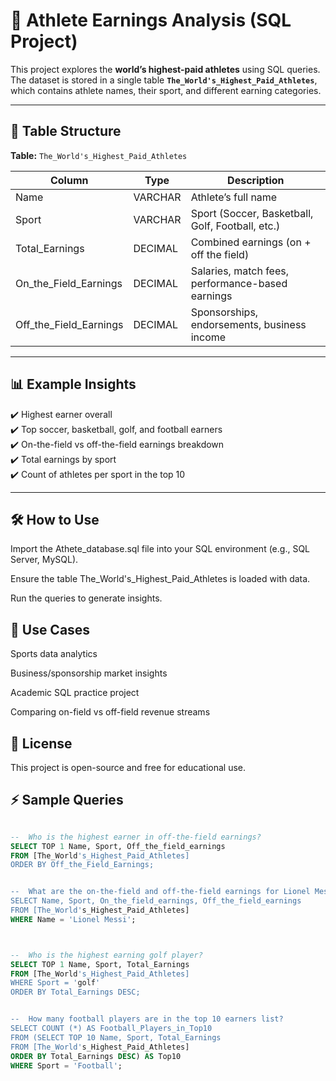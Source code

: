 # 🏅 Athlete Earnings Analysis (SQL Project)

This project explores the **world’s highest-paid athletes** using SQL queries.  
The dataset is stored in a single table **`The_World's_Highest_Paid_Athletes`**, which contains athlete names, their sport, and different earning categories.

---

## 📂 Table Structure

**Table:** `The_World's_Highest_Paid_Athletes`

| Column                 | Type     | Description |
|-------------------------|----------|-------------|
| Name                   | VARCHAR  | Athlete’s full name |
| Sport                  | VARCHAR  | Sport (Soccer, Basketball, Golf, Football, etc.) |
| Total_Earnings         | DECIMAL  | Combined earnings (on + off the field) |
| On_the_Field_Earnings  | DECIMAL  | Salaries, match fees, performance-based earnings |
| Off_the_Field_Earnings | DECIMAL  | Sponsorships, endorsements, business income |

---

## 📊 Example Insights

✔️ Highest earner overall  
✔️ Top soccer, basketball, golf, and football earners  
✔️ On-the-field vs off-the-field earnings breakdown  
✔️ Total earnings by sport  
✔️ Count of athletes per sport in the top 10  

---

## 🛠️ How to Use

Import the Athete_database.sql file into your SQL environment (e.g., SQL Server, MySQL).

Ensure the table The_World's_Highest_Paid_Athletes is loaded with data.

Run the queries to generate insights.

## 📌 Use Cases

Sports data analytics

Business/sponsorship market insights

Academic SQL practice project

Comparing on-field vs off-field revenue streams

## 📜 License

This project is open-source and free for educational use.

## ⚡ Sample Queries

```sql

-- 	Who is the highest earner in off-the-field earnings?
SELECT TOP 1 Name, Sport, Off_the_field_earnings
FROM [The_World's_Highest_Paid_Athletes]
ORDER BY Off_the_Field_Earnings;


--	What are the on-the-field and off-the-field earnings for Lionel Messi?
SELECT Name, Sport, On_the_field_earnings, Off_the_field_earnings
FROM [The_World's_Highest_Paid_Athletes]
WHERE Name = 'Lionel Messi';



-- 	Who is the highest earning golf player?
SELECT TOP 1 Name, Sport, Total_Earnings
FROM [The_World's_Highest_Paid_Athletes]
WHERE Sport = 'golf' 
ORDER BY Total_Earnings DESC;


-- 	How many football players are in the top 10 earners list?
SELECT COUNT (*) AS Football_Players_in_Top10
FROM (SELECT TOP 10 Name, Sport, Total_Earnings
FROM [The_World's_Highest_Paid_Athletes]
ORDER BY Total_Earnings DESC) AS Top10
WHERE Sport = 'Football';

